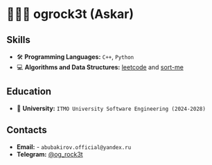 # 🧑🏼‍💻 ogrock3t (Askar)

## Skills
- 🛠 **Programming Languages:** `C++`, `Python`
- 💻 **Algorithms and Data Structures:** [leetcode](https://leetcode.com/u/og_rock3t/) and [sort-me](https://sort-me.org/profile/5078)

## Education
- 🏨 **University:** `ITMO University Software Engineering (2024-2028)`

## Contacts
- **Email:** - `abubakirov.official@yandex.ru`
- **Telegram:** [@og_rock3t](https://t.me/og_rock3t)
<!--
**ogrock3t/ogrock3t** is a ✨ _special_ ✨ repository because its `README.md` (this file) appears on your GitHub profile.

Here are some ideas to get you started:

- 🔭 I’m currently working on ...
- 🌱 I’m currently learning ...
- 👯 I’m looking to collaborate on ...
- 🤔 I’m looking for help with ...
- 💬 Ask me about ...
- 📫 How to reach me: ...
- 😄 Pronouns: ...
- ⚡ Fun fact: ...
-->
